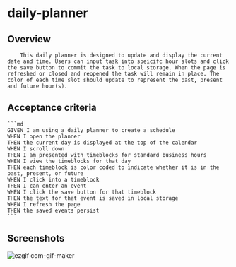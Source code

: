 # daily-planner

## Overview 
```
    This daily planner is designed to update and display the current date and time. Users can input task into speicifc hour slots and click the save button to commit the task to local storage. When the page is refreshed or closed and reopened the task will remain in place. The color of each time slot should update to represent the past, present and future hour(s).
```

## Acceptance criteria 
    ```md
    GIVEN I am using a daily planner to create a schedule
    WHEN I open the planner
    THEN the current day is displayed at the top of the calendar
    WHEN I scroll down
    THEN I am presented with timeblocks for standard business hours
    WHEN I view the timeblocks for that day
    THEN each timeblock is color coded to indicate whether it is in the past, present, or future
    WHEN I click into a timeblock
    THEN I can enter an event
    WHEN I click the save button for that timeblock
    THEN the text for that event is saved in local storage
    WHEN I refresh the page
    THEN the saved events persist
    ```

## Screenshots 
![ezgif com-gif-maker](https://user-images.githubusercontent.com/112945634/199002510-513428b4-3b22-4b51-a8c4-90ca934e9743.gif)
